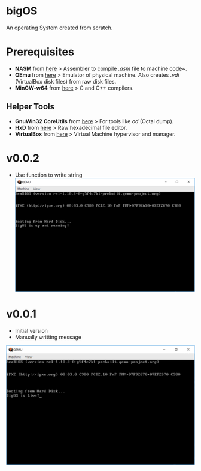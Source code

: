 # bigOS
An operating System created from scratch.

# Prerequisites
- **NASM** from [here](http://www.nasm.us/) > Assembler to compile *.asm* file to machine code~.
- **QEmu** from [here](https://www.qemu.org/) > Emulator of physical machine. Also creates *.vdi* (VirtualBox disk files) from raw disk files.
- **MinGW-w64** from [here](http://mingw-w64.org/doku.php/download) > C and C++ compilers.

## Helper Tools
- **GnuWin32 CoreUtils** from [here](http://gnuwin32.sourceforge.net/packages/coreutils.htm) > For tools like *od* (Octal dump).
- **HxD** from [here](https://mh-nexus.de/en/downloads.php?product=HxD) > Raw hexadecimal file editor.
- **VirtualBox** from [here](https://www.virtualbox.org/) > Virtual Machine hypervisor and manager.

# v0.0.2
- Use function to write string
![v.0.0.2](/images/bigos-0.0.2.png "v0.0.2")

# v0.0.1
- Initial version
- Manually writting message

![v.0.0.1](/images/bigos-0.0.1.png "v0.0.1")
